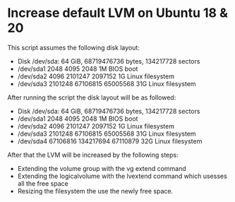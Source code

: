 # Increase default LVM on Ubuntu 18 & 20

This script assumes the following disk layout:

- Disk /dev/sda: 64 GiB, 68719476736 bytes, 134217728 sectors
- /dev/sda1      2048      4095     2048   1M BIOS boot
- /dev/sda2      4096   2101247  2097152   1G Linux filesystem
- /dev/sda3   2101248  67106815 65005568  31G Linux filesystem

After running the script the disk layout will be as followed:

- Disk /dev/sda: 64 GiB, 68719476736 bytes, 134217728 sectors
- /dev/sda1      2048      4095     2048   1M BIOS boot
- /dev/sda2      4096   2101247  2097152   1G Linux filesystem
- /dev/sda3   2101248  67106815 65005568  31G Linux filesystem
- /dev/sda4  67106816 134217694 67110879  32G Linux filesystem

After that the LVM will be increased by the following steps:
- Extending the volume group with the vg extend command
- Extending the logicalvolume with the lvextend command which usesses all the free space
- Resizing the filesystem the use the newly free space.
